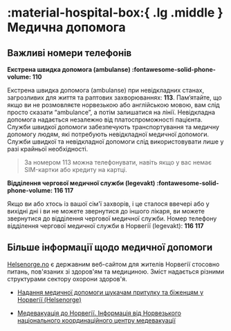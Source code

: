 # :material-hospital-box:{ .lg .middle } Медична допомога

## Важливі номери телефонів

__Екстрена швидка допомога (ambulanse) :fontawesome-solid-phone-volume: 110__

Екстрена швидка допомога (ambulanse) при невідкладних станах, загрозливих для життя та раптових захворюваннях: __113__. Пам’ятайте, що якщо ви не розмовляєте норвезькою або англійською мовою, вам слід просто сказати “ambulance”, а потім залишатися на лінії. Невідкладна допомога надається незалежно від платоспроможності пацієнта. Служби швидкої допомоги забезпечують транспортування та медичну допомогу людям, які потребують невідкладної медичної допомоги. Служби швидкої та невідкладної допомоги слід використовувати лише у разі крайньої необхідності.

> За номером 113 можна телефонувати, навіть якщо у вас немає SIM-картки або кредиту на картці.

__Відділення чергової медичної служби (legevakt) :fontawesome-solid-phone-volume: 116 117__
    
Якщо ви або хтось із вашої сім'ї захворів, і це сталося ввечері або у вихідні дні і ви не можете звернутися до іншого лікаря, ви можете звернутися до відділення чергової медичної служби. Номер телефону відділення чергової медичної служби в Норвегії (legevakt): __116 117__

## Більше інформації щодо медичної допомоги

[Helsenorge.no](https://www.helsenorge.no) є державним веб-сайтом для жителів Норвегії стосовно питань, пов'язаних зі здоров'ям та медициною. Зміст надається різними структурами сектору охорони здоров'я.

- [Надання медичної допомоги шукачам притулку та біженцям у Норвегії (Helsenorge)](https://www.helsenorge.no/uk/utlendinger-i-norge/helsehjelp-for-asylsokere-og-flyktninger-i-norge/)

- [Медевакуація до Норвегії. Інформація від Норвезького національного координаційного центру медевакуації](https://www.oslo-universitetssykehus.no/avdelinger/direktorens-stab/stab-virksomhetsstyring/stab-medisin-helsefag-og-beredskap/beredskap/medevac/informasjon-pa-ukrainsk/)
